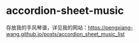 # accordion-sheet-music
存放我的手风琴谱，详见我的网站：https://pengxiang-wang.github.io/posts/accordion_sheet_music_list
